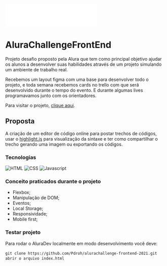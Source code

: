 ![alurachallenge](https://raw.githubusercontent.com/moisesjsalmeida/alura-challenge-1/main/public/Logo.svg)
 
# AluraChallengeFrontEnd
 
Projeto desafio proposto pela Alura que tem como principal objetivo ajudar os alunos a desenvolver suas habilidades através de um projeto simulando um ambiente de trabalho real. 
 
Recebemos um layout figma com uma base para desenvolver todo o projeto, e toda semana recebemos cards no trello com que será desenvolvido durante o tempo do evento. E durante algumas lives programavamos junto com os orientadores.
 
Para visitar o projeto, [clique aqui](https://pdroh.github.io/alurachallenge-frontend-2021/).
 
## Proposta
 
A criação de um editor de código online para postar trechos de códigos, usar o [highlight.js](https://highlightjs.org/) para visualização da sintaxe e ter como compartilhar o trecho gerando uma imagem ou exportando os códigos.
 
### Tecnologias
 
![HTML](https://img.shields.io/badge/html5-%23E34F26.svg?style=for-the-badge&logo=html5&logoColor=white) ![CSS](https://img.shields.io/badge/css3-%231572B6.svg?style=for-the-badge&logo=css3&logoColor=white) ![Javascript](https://img.shields.io/badge/javascript-%23323330.svg?style=for-the-badge&logo=javascript&logoColor=%23F7DF1E)
 
### Conceito praticados durante o projeto
 
+ Flexbox;
+ Manipulação de DOM;
+ Eventos;
+ Local Storage;
+ Responsividade;
+ Mobile first;
 
### Testar projeto
Para rodar o AluraDev localmente em modo desenvolvimento você deve:
```
git clone https://github.com/Pdroh/alurachallenge-frontend-2021.git
abrir o arquivo index.html
```
